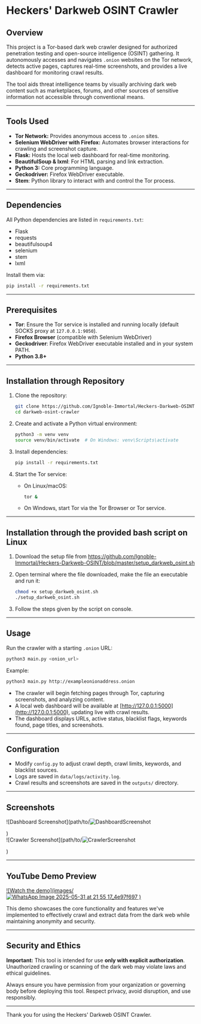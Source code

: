 # Heckers' Darkweb OSINT Crawler

## Overview

This project is a Tor-based dark web crawler designed for authorized penetration testing and open-source intelligence (OSINT) gathering. It autonomously accesses and navigates `.onion` websites on the Tor network, detects active pages, captures real-time screenshots, and provides a live dashboard for monitoring crawl results.

The tool aids threat intelligence teams by visually archiving dark web content such as marketplaces, forums, and other sources of sensitive information not accessible through conventional means.

---

## Tools Used

- **Tor Network:** Provides anonymous access to `.onion` sites.
- **Selenium WebDriver with Firefox:** Automates browser interactions for crawling and screenshot capture.
- **Flask:** Hosts the local web dashboard for real-time monitoring.
- **BeautifulSoup & lxml**: For HTML parsing and link extraction.
- **Python 3:** Core programming language.
- **Geckodriver:** Firefox WebDriver executable.
- **Stem**: Python library to interact with and control the Tor process.

---

## Dependencies

All Python dependencies are listed in `requirements.txt`:

- Flask
- requests
- beautifulsoup4
- selenium
- stem
- lxml

Install them via:

```bash
pip install -r requirements.txt
```

---

## Prerequisites

- **Tor**: Ensure the Tor service is installed and running locally (default SOCKS proxy at `127.0.0.1:9050`).
- **Firefox Browser** (compatible with Selenium WebDriver)
- **Geckodriver**: Firefox WebDriver executable installed and in your system PATH.
- **Python 3.8+**

---

## Installation through Repository

1. Clone the repository:

   ```bash
   git clone https://github.com/Ignoble-Immortal/Heckers-Darkweb-OSINT.git
   cd darkweb-osint-crawler
   ```

2. Create and activate a Python virtual environment:

   ```bash
   python3 -m venv venv
   source venv/bin/activate  # On Windows: venv\Scripts\activate
   ```

3. Install dependencies:

   ```bash
   pip install -r requirements.txt
   ```

4. Start the Tor service:

   - On Linux/macOS:

     ```bash
     tor &
     ```

   - On Windows, start Tor via the Tor Browser or Tor service.

---

## Installation through the provided bash script on Linux

1. Download the setup file from https://github.com/Ignoble-Immortal/Heckers-Darkweb-OSINT/blob/master/setup_darkweb_osint.sh

2. Open terminal where the file downloaded, make the file an executable and run it:

    ```bash
    chmod +x setup_darkweb_osint.sh
    ./setup_darkweb_osint.sh
    ```
3. Follow the steps given by the script on console.

---

## Usage

Run the crawler with a starting `.onion` URL:

```bash
python3 main.py <onion_url>
```

Example:

```bash
python3 main.py http://exampleonionaddress.onion
```

- The crawler will begin fetching pages through Tor, capturing screenshots, and analyzing content.
- A local web dashboard will be available at [http://127.0.0.1:5000](http://127.0.0.1:5000), updating live with crawl results.
- The dashboard displays URLs, active status, blacklist flags, keywords found, page titles, and screenshots.

---

## Configuration

- Modify `config.py` to adjust crawl depth, crawl limits, keywords, and blacklist sources.
- Logs are saved in `data/logs/activity.log`.
- Crawl results and screenshots are saved in the `outputs/` directory.

---

## Screenshots

![Dashboard Screenshot](path/to/![DashboardScreenshot](https://github.com/user-attachments/assets/ae148de2-2005-4f20-bba2-cbcd00197d0c)


)  
![Crawler Screenshot](path/to/![CrawlerScreenshot](https://github.com/user-attachments/assets/a673e7aa-2ce4-434d-abaf-da530b59b955)

)

---

## YouTube Demo Preview

[![Watch the demo](images/![WhatsApp Image 2025-05-31 at 21 55 17_4e97f697](https://github.com/user-attachments/assets/abc896a0-c21c-4647-99b9-ce9b7c24af9b)
)](https://www.youtube.com/watch?v=RXVBT_HXq7w)



This demo showcases the core functionality and features we've implemented
to effectively crawl and extract data from the dark web while
maintaining anonymity and security.

---

## Security and Ethics

**Important:** This tool is intended for use **only with explicit authorization**. Unauthorized crawling or scanning of the dark web may violate laws and ethical guidelines.

Always ensure you have permission from your organization or governing body before deploying this tool. Respect privacy, avoid disruption, and use responsibly.

---

Thank you for using the Heckers' Darkweb OSINT Crawler.
